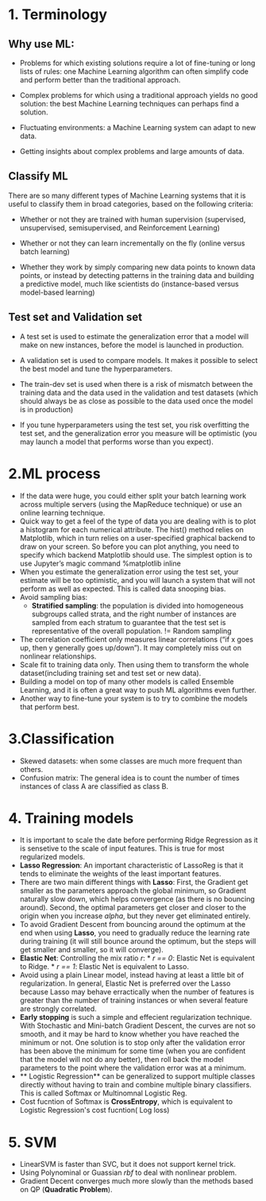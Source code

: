 # 1. Terminology
## Why use ML:
- Problems for which existing solutions require a lot of fine-tuning or long lists of rules: one Machine Learning algorithm can often simplify code and perform better than the traditional approach.

- Complex problems for which using a traditional approach yields no good solution: the best Machine Learning techniques can perhaps find a solution.

- Fluctuating environments: a Machine Learning system can adapt to new data.

- Getting insights about complex problems and large amounts of data.

## Classify ML
There are so many different types of Machine Learning systems that it is useful to classify them in broad categories, based on the following criteria:

- Whether or not they are trained with human supervision (supervised, unsupervised, semisupervised, and Reinforcement Learning)

- Whether or not they can learn incrementally on the fly (online versus batch learning)

- Whether they work by simply comparing new data points to known data points, or instead by detecting patterns in the training data and building a predictive model, much like scientists do (instance-based versus model-based learning)

## Test set and Validation set
- A test set is used to estimate the generalization error that a model will make on new instances, before the model is launched in production.

- A validation set is used to compare models. It makes it possible to select the best model and tune the hyperparameters.

- The train-dev set is used when there is a risk of mismatch between the training data and the data used in the validation and test datasets (which should always be as close as possible to the data used once the model is in production)

- If you tune hyperparameters using the test set, you risk overfitting the test set, and the generalization error you measure will be optimistic (you may launch a model that performs worse than you expect).

# 2.ML process
- If the data were huge, you could either split your batch learning work across multiple servers (using the MapReduce technique) or use an online learning technique.
- Quick way to get a feel of the type of data you are dealing with is to plot a histogram for each numerical attribute. The hist() method relies on Matplotlib, which in turn relies on a user-specified graphical backend to draw on your screen. So before you can plot anything, you need to specify which backend Matplotlib should use. The simplest option is to use Jupyter’s magic command %matplotlib inline
- When you estimate the generalization error using the test set, your estimate will be too optimistic, and you will launch a system that will not perform as well as expected. This is called data snooping bias.
- Avoid sampling bias:
  - **Stratified sampling**: the population is divided into homogeneous subgroups called strata, and the right number of instances are sampled from each stratum to guarantee that the test set is representative of the overall population. != Random sampling
- The correlation coefficient only measures linear correlations (“if x goes up, then y generally goes up/down”). It may completely miss out on nonlinear relationships.
- Scale fit to training data only. Then using them to transform the whole dataset(including training set and test set or new data).
- Building a model on top of many other models is called Ensemble Learning, and it is often a great way to push ML algorithms even further.
- Another way to fine-tune your system is to try to combine the models that perform best.

# 3.Classification
- Skewed datasets: when some classes are much more frequent than others.
- Confusion matrix: The general idea is to count the number of times instances of class A are classified as class B.

# 4. Training models
- It is important to scale the date before performing Ridge Regression as it is sensetive to the scale of input features. This is true for most regularized models.
- **Lasso Regression**: An important characteristic of LassoReg is that it tends to eliminate the weights of the least important features.
- There are two main different things with **Lasso**: First, the Gradient get smaller as the parameters approach the global minimum, so Gradient naturally slow down, which helps convergence (as there is no bouncing around). Second, the optimal parameters get closer and closer to the origin when you increase _alpha_, but they never get eliminated entirely.
- To avoid Gradient Descent from bouncing around the optimum at the end when using **Lasso**, you need to gradually reduce the learning rate during training (it will still bounce around the optimum, but the steps will get smaller and smaller, so it will converge).
- **Elastic Net**: Controlling the mix ratio _r_: 
                          * _r == 0_: Elastic Net is equivalent to Ridge.
                          * _r == 1_: Elastic Net is equivalent to Lasso.
- Avoid using a plain Linear model, instead having at least a little bit of regularization. In general, Elastic Net is preferred over the Lasso because Lasso may behave erractically when the number of features is greater than the number of training instances or when several feature are strongly correlated.
- **Early stopping** is such a simple and effecient regularization technique. With Stochastic and Mini-batch Gradient Descent, the curves are not so smooth, and it may be hard to know whether you have reached the minimum or not. One solution is to stop only after the validation error has been above the minimum for some time (when you are confident that the model will not do any better), then roll back the model parameters to the point where the validation error was at a minimum.
- ** Logistic Regression** can be generalized to support multiple classes directly without having to train and combine multiple binary classifiers. This is called Softmax or Multinomnal Logistic Reg.
- Cost fucntion of Softmax is **CrossEntropy**, which is equivalent to Logistic Regression's cost fucntion( Log loss)
# 5. SVM
- LinearSVM is faster than SVC, but it does not support kernel trick.
- Using Polynominal or Guassian _rbf_ to deal with nonlinear problem.
- Gradient Decent converges much more slowly than the methods based on QP (**Quadratic Problem**).
